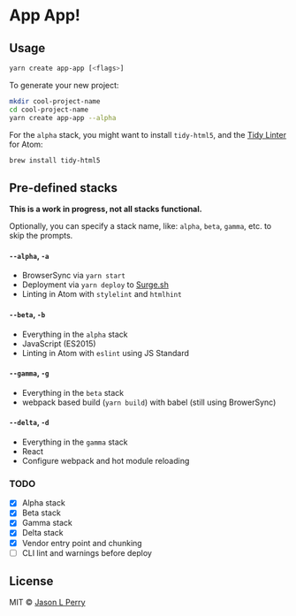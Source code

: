 # App App!

## Usage

```bash
yarn create app-app [<flags>]
```

To generate your new project:

```bash
mkdir cool-project-name
cd cool-project-name
yarn create app-app --alpha
```

For the `alpha` stack, you might want to install `tidy-html5`, and the [Tidy Linter](https://atom.io/packages/linter-tidy) for Atom:

```bash
brew install tidy-html5
```

## Pre-defined stacks

**This is a work in progress, not all stacks functional.**

Optionally, you can specify a stack name, like: `alpha`, `beta`, `gamma`, etc. to skip the prompts.

#### `--alpha`, `-a`

- BrowserSync via `yarn start`
- Deployment via `yarn deploy` to [Surge.sh](https://surge.sh)
- Linting in Atom with `stylelint` and `htmlhint`

#### `--beta`, `-b`

- Everything in the `alpha` stack
- JavaScript (ES2015)
- Linting in Atom with `eslint` using JS Standard

#### `--gamma`, `-g`

- Everything in the `beta` stack
- webpack based build (`yarn build`) with babel (still using BrowerSync)

#### `--delta`, `-d`

- Everything in the `gamma` stack
- React
- Configure webpack and hot module reloading

### TODO

- [x] Alpha stack
- [x] Beta stack
- [x] Gamma stack
- [x] Delta stack
- [x] Vendor entry point and chunking
- [ ] CLI lint and warnings before deploy

## License

MIT &copy; [Jason L Perry](https://github.com/ambethia)
